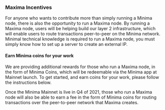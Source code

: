 ### Maxima Incentives

For anyone who wants to contribute more than simply running a Minima node, there is also the opportunity to run a Maxima node. By running a Maxima node, users will be helping build our layer 2 infrastructure, which will enable users to route transactions peer-to-peer on the Minima network. Minimal technical knowledge is required to run a Maxima node, you must simply know how to set up a server to create an external IP.

#### Earn Minima coins for your work

We are providing additional rewards for those who run a Maxima node, in the form of Minima Coins, which will be redeemable via the Minima app at Mainnet launch. To get started, and earn coins for your work, please follow the instructions below.

Once the Minima Mainnet is live in Q4 of 2021, those who run a Maxima node will also be able to earn a fee in the form of Minima coins for routing transactions over the peer-to-peer network that Maxima creates.  
